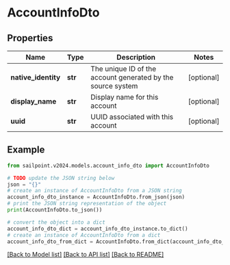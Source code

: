 # AccountInfoDto


## Properties

Name | Type | Description | Notes
------------ | ------------- | ------------- | -------------
**native_identity** | **str** | The unique ID of the account generated by the source system | [optional] 
**display_name** | **str** | Display name for this account | [optional] 
**uuid** | **str** | UUID associated with this account | [optional] 

## Example

```python
from sailpoint.v2024.models.account_info_dto import AccountInfoDto

# TODO update the JSON string below
json = "{}"
# create an instance of AccountInfoDto from a JSON string
account_info_dto_instance = AccountInfoDto.from_json(json)
# print the JSON string representation of the object
print(AccountInfoDto.to_json())

# convert the object into a dict
account_info_dto_dict = account_info_dto_instance.to_dict()
# create an instance of AccountInfoDto from a dict
account_info_dto_from_dict = AccountInfoDto.from_dict(account_info_dto_dict)
```
[[Back to Model list]](../README.md#documentation-for-models) [[Back to API list]](../README.md#documentation-for-api-endpoints) [[Back to README]](../README.md)


